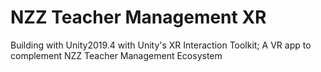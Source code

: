 # NZZ Teacher Management XR
Building with Unity2019.4 with Unity's XR Interaction Toolkit; A VR app to complement NZZ Teacher Management Ecosystem
